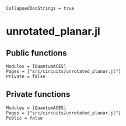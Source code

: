 ```@meta
CollapsedDocStrings = true
```

# unrotated_planar.jl

## Public functions

```@autodocs
Modules = [QuantumACES]
Pages = ["src/circuits/unrotated_planar.jl"]
Private = false
```

## Private functions

```@autodocs
Modules = [QuantumACES]
Pages = ["src/circuits/unrotated_planar.jl"]
Public = false
```

